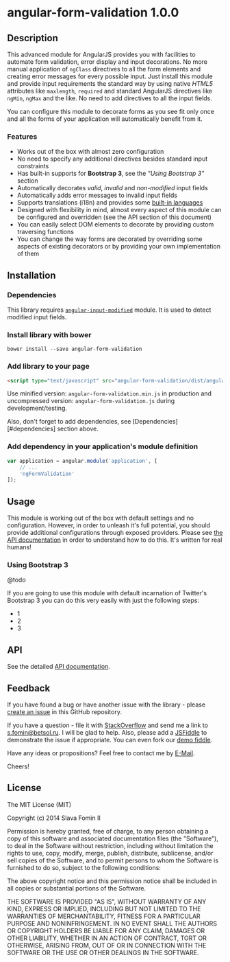 # angular-form-validation 1.0.0

## Description

This advanced module for AngularJS provides you with facilities to automate form validation,
error display and input decorations. No more manual application of `ngClass` directives
to all the form elements and creating error messages for every possible input.
Just install this module and provide input requirements the standard way by using native *HTML5*
attributes like `maxlength`, `required` and standard AngularJS directives like `ngMin`, `ngMax`
and the like. No need to add directives to all the input fields.

You can configure this module to decorate forms as you see fit only once and all the forms of
your application will automatically benefit from it.

### Features

- Works out of the box with almost zero configuration
- No need to specify any additional directives besides standard input constraints
- Has built-in supports for **Bootstrap 3**, see the *"Using Bootstrap 3"* section
- Automatically decorates *valid*, *invalid* and *non-modified* input fields
- Automatically adds error messages to invalid input fields
- Supports translations (i18n) and provides some [built-in languages][built-in-languages]
- Designed with flexibility in mind, almost every aspect of this module
  can be configured and overridden (see the API section of this document)
- You can easily select DOM elements to decorate by providing custom traversing functions
- You can change the way forms are decorated by overriding some aspects of existing decorators or
  by providing your own implementation of them

## Installation

### Dependencies

This library requires [`angular-input-modified`][github-input-modified] module. It is used to detect modified input fields.

### Install library with bower

`bower install --save angular-form-validation`

### Add library to your page

``` html
<script type="text/javascript" src="angular-form-validation/dist/angular-form-validation.js"></script>
```

Use minified version: `angular-form-validation.min.js` in production
and uncompressed version: `angular-form-validation.js` during development/testing.

Also, don't forget to add dependencies, see [Dependencies][#dependencies] section above.

### Add dependency in your application's module definition

``` javascript
var application = angular.module('application', [
    // ...
    'ngFormValidation'
]);
```

## Usage

This module is working out of the box with default settings and no configuration.
However, in order to unleash it's full potential, you should provide additional
configurations through exposed providers. Please see [the API documentation][docs-api] in order
to understand how to do this. It's written for real humans!

### Using Bootstrap 3

@todo

If you are going to use this module with default incarnation of Twitter's Bootstrap 3 you
can do this very easily with just the following steps:

- 1
- 2
- 3

## API

See the detailed [API documentation][docs-api].

## Feedback

If you have found a bug or have another issue with the library - please [create an issue][new-issue]
in this GitHub repository.

If you have a question - file it with [StackOverflow][so-ask] and send me a
link to [s.fomin@betsol.ru][email]. I will be glad to help.
Also, please add a [JSFiddle][jsfiddle] to demonstrate the issue if appropriate.
You can even fork our [demo fiddle][demo].

Have any ideas or propositions? Feel free to contact me by [E-Mail][email].

Cheers!

## License

The MIT License (MIT)

Copyright (c) 2014 Slava Fomin II

Permission is hereby granted, free of charge, to any person obtaining a copy
of this software and associated documentation files (the "Software"), to deal
in the Software without restriction, including without limitation the rights
to use, copy, modify, merge, publish, distribute, sublicense, and/or sell
copies of the Software, and to permit persons to whom the Software is
furnished to do so, subject to the following conditions:

The above copyright notice and this permission notice shall be included in
all copies or substantial portions of the Software.

THE SOFTWARE IS PROVIDED "AS IS", WITHOUT WARRANTY OF ANY KIND, EXPRESS OR
IMPLIED, INCLUDING BUT NOT LIMITED TO THE WARRANTIES OF MERCHANTABILITY,
FITNESS FOR A PARTICULAR PURPOSE AND NONINFRINGEMENT. IN NO EVENT SHALL THE
AUTHORS OR COPYRIGHT HOLDERS BE LIABLE FOR ANY CLAIM, DAMAGES OR OTHER
LIABILITY, WHETHER IN AN ACTION OF CONTRACT, TORT OR OTHERWISE, ARISING FROM,
OUT OF OR IN CONNECTION WITH THE SOFTWARE OR THE USE OR OTHER DEALINGS IN
THE SOFTWARE.

[so-ask]: http://stackoverflow.com/questions/ask?tags=angularjs,javascript
[email]: mailto:s.fomin@betsol.ru
[jsfiddle]: http://jsfiddle.net/
[github-input-modified]: ~
[docs-api]: ~
[demo]: ~
[new-issue]: ~
[built-in-languages]: docs/api/errors-provider.md#supported-languages
